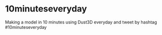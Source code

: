 # 10minuteseveryday
Making a model in 10 minutes using Dust3D everyday and tweet by hashtag #10minuteseveryday
